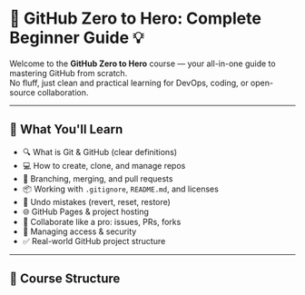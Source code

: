 # 🚀 GitHub Zero to Hero: Complete Beginner Guide 💡

Welcome to the **GitHub Zero to Hero** course — your all-in-one guide to mastering GitHub from scratch.  
No fluff, just clean and practical learning for DevOps, coding, or open-source collaboration.

---

## 📘 What You'll Learn

- 🔍 What is Git & GitHub (clear definitions)
- 💻 How to create, clone, and manage repos
- 🌿 Branching, merging, and pull requests
- 📦 Working with `.gitignore`, `README.md`, and licenses
- 🔁 Undo mistakes (revert, reset, restore)
- 🌐 GitHub Pages & project hosting
- 🤝 Collaborate like a pro: issues, PRs, forks
- 🔐 Managing access & security
- ✅ Real-world GitHub project structure

---

## 📂 Course Structure

